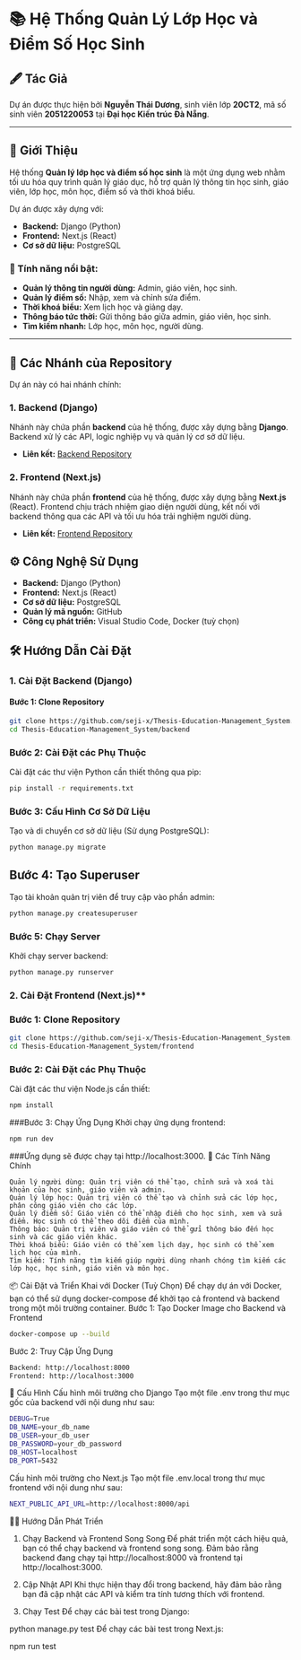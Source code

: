 # 📚 Hệ Thống Quản Lý Lớp Học và Điểm Số Học Sinh

## 🖋️ Tác Giả
Dự án được thực hiện bởi **Nguyễn Thái Dương**, sinh viên lớp **20CT2**, mã số sinh viên **2051220053** tại **Đại học Kiến trúc Đà Nẵng**.

---

## 📜 Giới Thiệu
Hệ thống **Quản lý lớp học và điểm số học sinh** là một ứng dụng web nhằm tối ưu hóa quy trình quản lý giáo dục, hỗ trợ quản lý thông tin học sinh, giáo viên, lớp học, môn học, điểm số và thời khoá biểu.

Dự án được xây dựng với:
- **Backend:** Django (Python)
- **Frontend:** Next.js (React)
- **Cơ sở dữ liệu:** PostgreSQL

### 🌟 Tính năng nổi bật:
- **Quản lý thông tin người dùng:** Admin, giáo viên, học sinh.
- **Quản lý điểm số:** Nhập, xem và chỉnh sửa điểm.
- **Thời khoá biểu:** Xem lịch học và giảng dạy.
- **Thông báo tức thời:** Gửi thông báo giữa admin, giáo viên, học sinh.
- **Tìm kiếm nhanh:** Lớp học, môn học, người dùng.

---

## 🚀 Các Nhánh của Repository

Dự án này có hai nhánh chính:

### 1. **Backend (Django)**

Nhánh này chứa phần **backend** của hệ thống, được xây dựng bằng **Django**. Backend xử lý các API, logic nghiệp vụ và quản lý cơ sở dữ liệu.

- **Liên kết:** [Backend Repository](https://github.com/seji-x/Thesis-Education-Management_System/tree/Backend?tab=readme-ov-file)

### 2. **Frontend (Next.js)**

Nhánh này chứa phần **frontend** của hệ thống, được xây dựng bằng **Next.js** (React). Frontend chịu trách nhiệm giao diện người dùng, kết nối với backend thông qua các API và tối ưu hóa trải nghiệm người dùng.

- **Liên kết:** [Frontend Repository](https://github.com/seji-x/Thesis-Education-Management_System/tree/Frontend)

## ⚙️ Công Nghệ Sử Dụng

- **Backend:** Django (Python)
- **Frontend:** Next.js (React)
- **Cơ sở dữ liệu:** PostgreSQL
- **Quản lý mã nguồn:** GitHub
- **Công cụ phát triển:** Visual Studio Code, Docker (tuỳ chọn)

## 🛠️ Hướng Dẫn Cài Đặt

### 1. **Cài Đặt Backend (Django)**

#### Bước 1: Clone Repository
```bash
git clone https://github.com/seji-x/Thesis-Education-Management_System.git
cd Thesis-Education-Management_System/backend
```
### Bước 2: Cài Đặt các Phụ Thuộc
Cài đặt các thư viện Python cần thiết thông qua pip:
```bash
pip install -r requirements.txt
```
### Bước 3: Cấu Hình Cơ Sở Dữ Liệu
Tạo và di chuyển cơ sở dữ liệu (Sử dụng PostgreSQL):
```bash
python manage.py migrate
```
## Bước 4: Tạo Superuser
Tạo tài khoản quản trị viên để truy cập vào phần admin:
```bash
python manage.py createsuperuser
```
### Bước 5: Chạy Server
Khởi chạy server backend:
```bash
python manage.py runserver
```
### 2. Cài Đặt Frontend (Next.js)**
### Bước 1: Clone Repository
```bash
git clone https://github.com/seji-x/Thesis-Education-Management_System.git
cd Thesis-Education-Management_System/frontend
```
### Bước 2: Cài Đặt các Phụ Thuộc
Cài đặt các thư viện Node.js cần thiết:
```bash
npm install
```
###Bước 3: Chạy Ứng Dụng
Khởi chạy ứng dụng frontend:
```bash
npm run dev
```
###Ứng dụng sẽ được chạy tại http://localhost:3000.
🔧 Các Tính Năng Chính
```
Quản lý người dùng: Quản trị viên có thể tạo, chỉnh sửa và xoá tài khoản của học sinh, giáo viên và admin.
Quản lý lớp học: Quản trị viên có thể tạo và chỉnh sửa các lớp học, phân công giáo viên cho các lớp.
Quản lý điểm số: Giáo viên có thể nhập điểm cho học sinh, xem và sửa điểm. Học sinh có thể theo dõi điểm của mình.
Thông báo: Quản trị viên và giáo viên có thể gửi thông báo đến học sinh và các giáo viên khác.
Thời khoá biểu: Giáo viên có thể xem lịch dạy, học sinh có thể xem lịch học của mình.
Tìm kiếm: Tính năng tìm kiếm giúp người dùng nhanh chóng tìm kiếm các lớp học, học sinh, giáo viên và môn học.
```

📦 Cài Đặt và Triển Khai với Docker (Tuỳ Chọn)
Để chạy dự án với Docker, bạn có thể sử dụng docker-compose để khởi tạo cả frontend và backend trong một môi trường container.
Bước 1: Tạo Docker Image cho Backend và Frontend
```bash
docker-compose up --build
```
Bước 2: Truy Cập Ứng Dụng
```bash
Backend: http://localhost:8000
Frontend: http://localhost:3000
```
📝 Cấu Hình
Cấu hình môi trường cho Django
Tạo một file .env trong thư mục gốc của backend với nội dung như sau:
```bash
DEBUG=True
DB_NAME=your_db_name
DB_USER=your_db_user
DB_PASSWORD=your_db_password
DB_HOST=localhost
DB_PORT=5432
```
Cấu hình môi trường cho Next.js
Tạo một file .env.local trong thư mục frontend với nội dung như sau:
```bash
NEXT_PUBLIC_API_URL=http://localhost:8000/api
```
🧑‍💻 Hướng Dẫn Phát Triển
1. Chạy Backend và Frontend Song Song
Để phát triển một cách hiệu quả, bạn có thể chạy backend và frontend song song. Đảm bảo rằng backend đang chạy tại http://localhost:8000 và frontend tại http://localhost:3000.

2. Cập Nhật API
Khi thực hiện thay đổi trong backend, hãy đảm bảo rằng bạn đã cập nhật các API và kiểm tra tính tương thích với frontend.

3. Chạy Test
Để chạy các bài test trong Django:

python manage.py test
Để chạy các bài test trong Next.js:

npm run test
